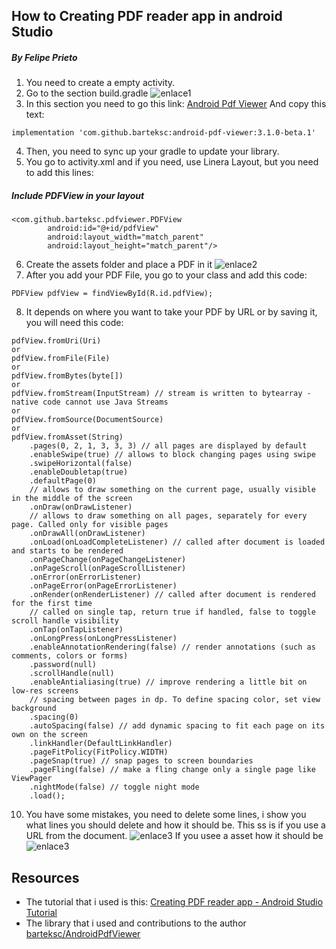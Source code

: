 ## How to Creating PDF reader app in android Studio
##### By Felipe Prieto

1. You need to create a empty activity.
2. Go to the section build.gradle
![enlace1](https://i.ibb.co/MkHd2cL/1.png)
3. In this section you need to go this link:
[Android Pdf Viewer](https://github.com/barteksc/AndroidPdfViewer)
And copy this text:
```android
implementation 'com.github.barteksc:android-pdf-viewer:3.1.0-beta.1'
```
4. Then, you need to sync up your gradle to update your library.
5. You go to activity.xml and if you need, use Linera Layout, but you need to add this lines:
##### Include PDFView in your layout
```android
<com.github.barteksc.pdfviewer.PDFView
        android:id="@+id/pdfView"
        android:layout_width="match_parent"
        android:layout_height="match_parent"/>
```
6. Create the assets folder and place a PDF in it
![enlace2](https://i.ibb.co/Kx7hXyf/2.png)
7. After you add your PDF File, you go to your class and add this code:
```android
PDFView pdfView = findViewById(R.id.pdfView);
```
8. It depends on where you want to take your PDF by URL or by saving it, you will need this code:
```android
pdfView.fromUri(Uri)
or
pdfView.fromFile(File)
or
pdfView.fromBytes(byte[])
or
pdfView.fromStream(InputStream) // stream is written to bytearray - native code cannot use Java Streams
or
pdfView.fromSource(DocumentSource)
or
pdfView.fromAsset(String)
    .pages(0, 2, 1, 3, 3, 3) // all pages are displayed by default
    .enableSwipe(true) // allows to block changing pages using swipe
    .swipeHorizontal(false)
    .enableDoubletap(true)
    .defaultPage(0)
    // allows to draw something on the current page, usually visible in the middle of the screen
    .onDraw(onDrawListener)
    // allows to draw something on all pages, separately for every page. Called only for visible pages
    .onDrawAll(onDrawListener)
    .onLoad(onLoadCompleteListener) // called after document is loaded and starts to be rendered
    .onPageChange(onPageChangeListener)
    .onPageScroll(onPageScrollListener)
    .onError(onErrorListener)
    .onPageError(onPageErrorListener)
    .onRender(onRenderListener) // called after document is rendered for the first time
    // called on single tap, return true if handled, false to toggle scroll handle visibility
    .onTap(onTapListener)
    .onLongPress(onLongPressListener)
    .enableAnnotationRendering(false) // render annotations (such as comments, colors or forms)
    .password(null)
    .scrollHandle(null)
    .enableAntialiasing(true) // improve rendering a little bit on low-res screens
    // spacing between pages in dp. To define spacing color, set view background
    .spacing(0)
    .autoSpacing(false) // add dynamic spacing to fit each page on its own on the screen
    .linkHandler(DefaultLinkHandler)
    .pageFitPolicy(FitPolicy.WIDTH)
    .pageSnap(true) // snap pages to screen boundaries
    .pageFling(false) // make a fling change only a single page like ViewPager
    .nightMode(false) // toggle night mode
    .load();
```
10. You have some mistakes, you need to delete some lines, i show you what lines you should delete  and how it should be.
    This ss is if you use a URL from the document.
    ![enlace3](https://i.ibb.co/qYNs10z/3.png)
If you usee a asset how it should be
![enlace3](https://i.ibb.co/wWWvVS2/4.png)
## Resources
* The tutorial that i used is this: [Creating PDF reader app - Android Studio Tutorial](https://www.youtube.com/watch?v=6tKLSk8ikmg)
* The library that i used and contributions to the author [barteksc/AndroidPdfViewer
](https://github.com/barteksc/AndroidPdfViewer)